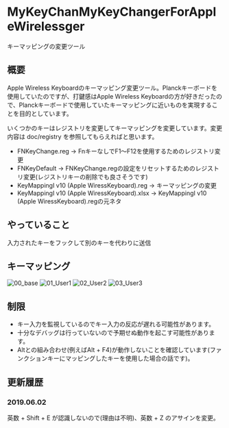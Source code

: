 # MyKeyChanMyKeyChangerForAppleWirelessger
キーマッピングの変更ツール


## 概要
Apple Wireless Keyboardのキーマッピング変更ツール。Planckキーボードを使用していたのですが、打鍵感はApple Wireless Keyboardの方が好きだったので、Planckキーボードで使用していたキーマッピングに近いものを実現することを目的としています。

いくつかのキーはレジストリを変更してキーマッピングを変更しています。変更内容は doc/registry を参照してもらえればと思います。
* FNKeyChange.reg → FnキーなしでF1～F12を使用するためのレジストリ変更
* FNKeyDefault → FNKeyChange.regの設定をリセットするためのレジストリ変更(レジストリキーの削除でも良さそうです)
* KeyMappingI v10 (Apple WiressKeyboard).reg → キーマッピングの変更
* KeyMappingI v10 (Apple WiressKeyboard).xlsx → KeyMappingI v10 (Apple WiressKeyboard).regの元ネタ

## やっていること
入力されたキーをフックして別のキーを代わりに送信


## キーマッピング
![00_base](https://user-images.githubusercontent.com/31182578/58758730-89fb2800-855a-11e9-8674-c57ec695581d.jpg)
![01_User1](https://user-images.githubusercontent.com/31182578/58760371-c4bc8a80-8571-11e9-81d5-0902c9e3d584.jpg)
![02_User2](https://user-images.githubusercontent.com/31182578/58758737-ab5c1400-855a-11e9-88c1-d0b005b2a04c.jpg)
![03_User3](https://user-images.githubusercontent.com/31182578/58758738-b2832200-855a-11e9-8897-74a98778b2fe.jpg)


## 制限
* キー入力を監視しているのでキー入力の反応が遅れる可能性があります。 
* 十分なデバッグは行っていないので予期せぬ動作を起こす可能性があります。
* Altとの組み合わせ(例えばAlt + F4)が動作しないことを確認しています(ファンクションキーにマッピングしたキーを使用した場合の話です)。

## 更新履歴
### 2019.06.02
英数 + Shift + E が認識しないので(理由は不明)、英数 + Z のアサインを変更。
